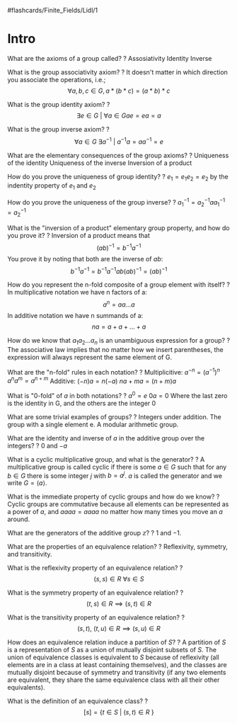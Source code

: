 #flashcards/Finite_Fields/Lidl/1
# Intro

What are the axioms of a group called?
?
Assosiativity
Identity
Inverse
<!--SR:2024-04-20,548,270-->

What is the group associativity axiom?
?
It doesn't matter in which direction you associate the operations, i.e.;
$$
\forall a, b, c \in G, a \ast(b\ast c) = (a \ast b) \ast c
$$
<!--SR:2024-04-16,545,270-->

What is the group identity axiom?
?
$$
\exists e \in G\ |\ \forall a \in G ae = ea = a
$$
<!--SR:2024-05-29,576,270-->

What is the group inverse axiom?
?
$$
\forall a \in G\ \exists a^{-1}\ |\ a^{-1}a = aa^{-1} = e
$$
<!--SR:2024-05-28,575,270-->

What are the elementary consequences of the group axioms?
?
Uniqueness of the identity
Uniqueness of the inverse
Inversion of a product
<!--SR:2022-12-31,101,230-->

How do you prove the uniqueness of group identity?
?
$e_1 = e_1e_2 = e_2$ by the indentity property of $e_1$ and $e_2$
<!--SR:2022-11-27,153,250-->

How do you prove the uniqueness of the group inverse?
?
$a^{-1}_1 = a^{-1}_2aa^{-1}_1 = a^{-1}_2$
<!--SR:!2024-06-04,581,270-->

What is the "inversion of a product" elementary group property, and how do you prove it?
?
Inversion of a product means that
$$
(ab)^{-1} = b^{-1}a^{-1}
$$
You prove it by noting that both are the inverse of $ab$:
$$
b^{-1}a^{-1} = b^{-1}a^{-1}ab(ab)^{-1} = (ab)^{-1}
$$
<!--SR:2022-11-05,138,250-->

How do you represent the n-fold composite of a group element with itself?
?
In multiplicative notation we have n factors of a:
$$
a^n = aa...a
$$
In additive notation we have n summands of a:
$$
na = a + a + ... + a
$$
<!--SR:2023-04-18,210,210-->

How do we know that $a_1a_2...a_n$ is an unambiguous expression for a group?
?
The associative law implies that no matter how we insert parentheses, the expression will always represent the same element of G.
<!--SR:2022-11-25,151,250-->

What are the "n-fold" rules in each notation?
?
Multiplicitive:
$a^{-n} = (a^{-1})^n$
$a^na^m = a^{n+m}$
Additive:
$(-n)a = n(-a)$
$na + ma = (n + m)a$
<!--SR:2023-01-10,126,210-->

What is "0-fold" of $a$ in both notations?
?
$a^0 = e$
$0a = 0$
Where the last zero is the identity in G, and the others are the integer 0
<!--SR:2024-02-23,494,250-->

What are some trivial examples of groups?
?
Integers under addition.
The group with a single element e.
A modular arithmetic group.
<!--SR:2023-01-29,163,230-->

What are the identity and inverse of $a$ in the additive group over the integers?
?
$0$ and $-a$
<!--SR:2023-09-08,338,270-->

What is a cyclic multiplicative group, and what is the generator?
?
A multiplicative group is called cyclic if there is some $a \in G$ such that for any $b \in G$ there is some integer $j$ with $b = a^j$.
$a$ is called the generator and we write $G = \langle a\rangle$.
<!--SR:2023-01-29,139,190-->

What is the immediate property of cyclic groups and how do we know?
?
Cyclic groups are commutative because all elements can be represented as a power of $a$, and $aaaa = aaaa$ no matter how many times you move an $a$ around.
<!--SR:2023-01-28,182,230-->

What are the generators of the additive group $\mathbb{z}$?
?
$1$ and $-1$.
<!--SR:2023-08-03,290,250-->

What are the properties of an equivalence relation?
?
Reflexivity, symmetry, and transitivity.
<!--SR:2023-01-21,96,230-->

What is the reflexivity property of an equivalence relation?
?
$$(s, s) \in R\ \forall s \in S$$
<!--SR:2023-02-27,132,170-->

What is the symmetry property of an equivalence relation?
?
$$(t, s) \in R \implies (s, t) \in R$$
<!--SR:2023-08-18,317,270-->

What is the transitivity property of an equivalence relation?
?
$$(s, t),\ (t, u) \in R \implies (s, u) \in R$$
<!--SR:2023-05-22,237,230-->

How does an equivalence relation induce a partition of $S$?
?
A partition of $S$ is a representation of $S$ as a union of mutually disjoint subsets of $S$.
The union of equivalence classes is equivalent to $S$ because of reflexivity (all elements are in a class at least containing themselves), and the classes are mutually disjoint because of symmetry and transitivity (if any two elements are equivalent, they share the same equivalence class with all their other equivalents).
<!--SR:2023-05-13,232,230-->

What is the definition of an equivalence class?
?
$$[s] = \{ t \in S\ |\ (s, t) \in R\ \}$$
<!--SR:2023-01-17,116,170-->